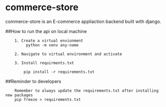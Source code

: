 # commerce-store
commerce-store is an E-commerce appliaction backend built with django.

  ##How to run the api on local machine
  
        1. Create a virtual envionment
             python -m venv any-name

        2. Navigate to virtual environment and activate

        3. Install requirments.txt

            pip install -r requirements.txt

##Reminder to developers

        Remember to always update the requirements.txt after installing new packages 
        pip freeze > requirements.txt
